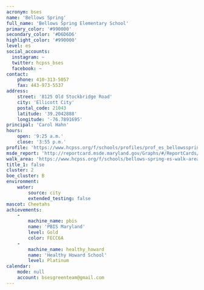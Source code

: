 ```yaml
---
acronym: bses
name: 'Bellows Spring'
full_name: 'Bellows Spring Elementary School'
primary_color: '#990000'
secondary_color: '#D6D6D6'
highlight_color: '#990000'
level: es
social_accounts:
  instagram: ~
  twitter: hcpss_bses
  facebook: ~
contact:
    phone: 410-313-5057
    fax: 443-973-5537
address:
    street: '8125 Old Stockbridge Road'
    city: 'Ellicott City'
    postal_code: 21043
    latitude: '39.2042888'
    longitude: '-76.7891695'
principal: 'Carol Hahn'
hours:
    open: '9:25 a.m.'
    close: '3:55 p.m.'
profile: 'https://www.hcpss.org/f/schools/profiles/prof_es_bellowsspring.pdf'
msde_report: 'http://reportcard.msde.maryland.gov/Graphs/#/ReportCards/ReportCardSchool/1//1/13/0218/'
walk_area: 'https://www.hcpss.org/f/schools/bellows-spring-es-walk-area.pdf'
title_1: false
cluster: 2
boe_cluster: B
environment:
    water:
        source: city
        extended_testing: false
mascot: Cheetahs
achievements:
    -
        machine_name: pbis
        name: 'PBIS Maryland'
        level: Gold
        color: FECC6A
    -
        machine_name: healthy_howard
        name: 'Healthy Howard School'
        level: Platinum
calendar:
    mode: null
    account: bsesgreenteam@gmail.com
---
```

